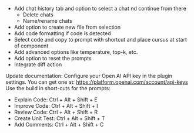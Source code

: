 - Add chat history tab and option to select a chat nd continue from there
    - Delete chats
    - Name/rename chats
- Add option to create new file from selection
- Add code formatting if code is detected
- Select code and copy to prompt with shortcut and place cursus at start of component
- Add advanced options like temperature, top-k, etc.
- Add option to reset the prompts
- Integrate diff action

Update documentation:
Configure your Open AI API key in the plugin settings. You can get one at: https://platform.openai.com/account/api-keys
Use the build in short-cuts for the prompts:
- Explain Code: Ctrl + Alt + Shift + E
- Improve Code: Ctrl + Alt + Shift + I
- Review Code: Ctrl + Alt + Shift + R
- Create Unit Test: Ctrl + Alt + Shift + T
- Add Comments: Ctrl + Alt + Shift + C
